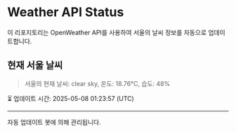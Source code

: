 
# Weather API Status

이 리포지토리는 OpenWeather API를 사용하여 서울의 날씨 정보를 자동으로 업데이트합니다.

## 현재 서울 날씨
> 서울의 현재 날씨: clear sky, 온도: 18.76°C, 습도: 48%

⏳ 업데이트 시간: 2025-05-08 01:23:57 (UTC)

---
자동 업데이트 봇에 의해 관리됩니다.
